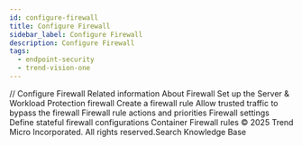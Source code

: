```yaml
---
id: configure-firewall
title: Configure Firewall
sidebar_label: Configure Firewall
description: Configure Firewall
tags:
  - endpoint-security
  - trend-vision-one
---
```


/*<![CDATA[*/ $('#title').html($('meta[name=map-description]').attr('content')); /*]]>*/ Configure Firewall Related information About Firewall Set up the Server & Workload Protection firewall Create a firewall rule Allow trusted traffic to bypass the firewall Firewall rule actions and priorities Firewall settings Define stateful firewall configurations Container Firewall rules © 2025 Trend Micro Incorporated. All rights reserved.Search Knowledge Base
